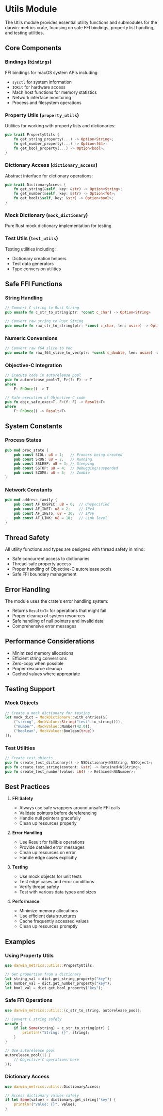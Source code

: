 # Utils Module

The Utils module provides essential utility functions and submodules for the darwin-metrics crate,
focusing on safe FFI bindings, property list handling, and testing utilities.

## Core Components

### Bindings (`bindings`)

FFI bindings for macOS system APIs including:

- `sysctl` for system information
- `IOKit` for hardware access
- Mach host functions for memory statistics
- Network interface monitoring
- Process and filesystem operations

### Property Utils (`property_utils`)

Utilities for working with property lists and dictionaries:

```rust
pub trait PropertyUtils {
    fn get_string_property(...) -> Option<String>;
    fn get_number_property(...) -> Option<f64>;
    fn get_bool_property(...) -> Option<bool>;
}
```

### Dictionary Access (`dictionary_access`)

Abstract interface for dictionary operations:

```rust
pub trait DictionaryAccess {
    fn get_string(&self, key: &str) -> Option<String>;
    fn get_number(&self, key: &str) -> Option<f64>;
    fn get_bool(&self, key: &str) -> Option<bool>;
}
```

### Mock Dictionary (`mock_dictionary`)

Pure Rust mock dictionary implementation for testing.

### Test Utils (`test_utils`)

Testing utilities including:

- Dictionary creation helpers
- Test data generators
- Type conversion utilities

## Safe FFI Functions

### String Handling

```rust
// Convert C string to Rust String
pub unsafe fn c_str_to_string(ptr: *const c_char) -> Option<String>

// Convert raw string to Rust String
pub unsafe fn raw_str_to_string(ptr: *const c_char, len: usize) -> Option<String>
```

### Numeric Conversions

```rust
// Convert raw f64 slice to Vec
pub unsafe fn raw_f64_slice_to_vec(ptr: *const c_double, len: usize) -> Option<Vec<f64>>
```

### Objective-C Integration

```rust
// Execute code in autorelease pool
pub fn autorelease_pool<T, F>(f: F) -> T
where
    F: FnOnce() -> T

// Safe execution of Objective-C code
pub fn objc_safe_exec<T, F>(f: F) -> Result<T>
where
    F: FnOnce() -> Result<T>
```

## System Constants

### Process States

```rust
pub mod proc_state {
    pub const SIDL: u8 = 1;   // Process being created
    pub const SRUN: u8 = 2;   // Running
    pub const SSLEEP: u8 = 3; // Sleeping
    pub const SSTOP: u8 = 4;  // Debugging/suspended
    pub const SZOMB: u8 = 5;  // Zombie
}
```

### Network Constants

```rust
pub mod address_family {
    pub const AF_UNSPEC: u8 = 0;  // Unspecified
    pub const AF_INET: u8 = 2;    // IPv4
    pub const AF_INET6: u8 = 30;  // IPv6
    pub const AF_LINK: u8 = 18;   // Link level
}
```

## Thread Safety

All utility functions and types are designed with thread safety in mind:

- Safe concurrent access to dictionaries
- Thread-safe property access
- Proper handling of Objective-C autorelease pools
- Safe FFI boundary management

## Error Handling

The module uses the crate's error handling system:

- Returns `Result<T>` for operations that might fail
- Proper cleanup of system resources
- Safe handling of null pointers and invalid data
- Comprehensive error messages

## Performance Considerations

- Minimized memory allocations
- Efficient string conversions
- Zero-copy when possible
- Proper resource cleanup
- Cached values where appropriate

## Testing Support

### Mock Objects

```rust
// Create a mock dictionary for testing
let mock_dict = MockDictionary::with_entries(&[
    ("string", MockValue::String("test".to_string())),
    ("number", MockValue::Number(42.0)),
    ("boolean", MockValue::Boolean(true))
]);
```

### Test Utilities

```rust
// Create test objects
pub fn create_test_dictionary() -> NSDictionary<NSString, NSObject>;
pub fn create_test_string(content: &str) -> Retained<NSString>;
pub fn create_test_number(value: i64) -> Retained<NSNumber>;
```

## Best Practices

1. **FFI Safety**
   - Always use safe wrappers around unsafe FFI calls
   - Validate pointers before dereferencing
   - Handle null pointers gracefully
   - Clean up resources properly

2. **Error Handling**
   - Use Result for fallible operations
   - Provide detailed error messages
   - Clean up resources on error
   - Handle edge cases explicitly

3. **Testing**
   - Use mock objects for unit tests
   - Test edge cases and error conditions
   - Verify thread safety
   - Test with various data types and sizes

4. **Performance**
   - Minimize memory allocations
   - Use efficient data structures
   - Cache frequently accessed values
   - Clean up resources promptly

## Examples

### Using Property Utils

```rust
use darwin_metrics::utils::PropertyUtils;

// Get properties from a dictionary
let string_val = dict.get_string_property("key");
let number_val = dict.get_number_property("key");
let bool_val = dict.get_bool_property("key");
```

### Safe FFI Operations

```rust
use darwin_metrics::utils::{c_str_to_string, autorelease_pool};

// Convert C string safely
unsafe {
    if let Some(string) = c_str_to_string(ptr) {
        println!("String: {}", string);
    }
}

// Use autorelease pool
autorelease_pool(|| {
    // Objective-C operations here
});
```

### Dictionary Access

```rust
use darwin_metrics::utils::DictionaryAccess;

// Access dictionary values safely
if let Some(value) = dictionary.get_string("key") {
    println!("Value: {}", value);
}
```
